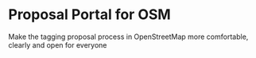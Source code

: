 Proposal Portal for OSM
=====

Make the tagging proposal process in OpenStreetMap more comfortable, clearly and open for everyone
